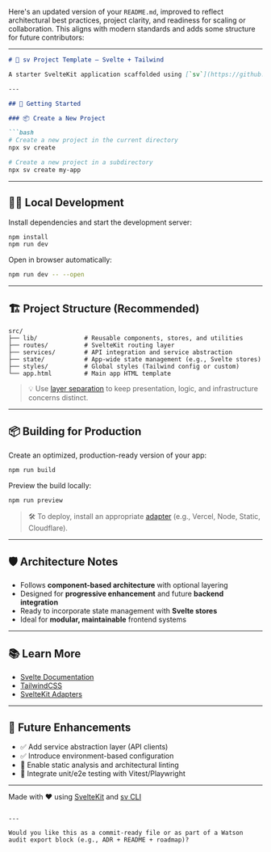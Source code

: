 Here's an updated version of your `README.md`, improved to reflect architectural best practices, project clarity, and readiness for scaling or collaboration. This aligns with modern standards and adds some structure for future contributors:

---

```markdown
# 🧱 sv Project Template – Svelte + Tailwind

A starter SvelteKit application scaffolded using [`sv`](https://github.com/sveltejs/cli), ideal for rapid development and architectural clarity. This project follows a clean architecture mindset with optional extension points for backend integration, state management, and deployment.

---

## 🚀 Getting Started

### 📦 Create a New Project

```bash
# Create a new project in the current directory
npx sv create

# Create a new project in a subdirectory
npx sv create my-app
```

---

## 🧑‍💻 Local Development

Install dependencies and start the development server:

```bash
npm install
npm run dev
```

Open in browser automatically:

```bash
npm run dev -- --open
```

---

## 🏗️ Project Structure (Recommended)

```plaintext
src/
├── lib/             # Reusable components, stores, and utilities
├── routes/          # SvelteKit routing layer
├── services/        # API integration and service abstraction
├── state/           # App-wide state management (e.g., Svelte stores)
├── styles/          # Global styles (Tailwind config or custom)
└── app.html         # Main app HTML template
```

> 💡 Use [layer separation](https://en.wikipedia.org/wiki/Multitier_architecture) to keep presentation, logic, and infrastructure concerns distinct.

---

## 📦 Building for Production

Create an optimized, production-ready version of your app:

```bash
npm run build
```

Preview the build locally:

```bash
npm run preview
```

> 🛠 To deploy, install an appropriate [adapter](https://kit.svelte.dev/docs/adapters) (e.g., Vercel, Node, Static, Cloudflare).

---

## 🛡 Architecture Notes

- Follows **component-based architecture** with optional layering
- Designed for **progressive enhancement** and future **backend integration**
- Ready to incorporate state management with **Svelte stores**
- Ideal for **modular, maintainable** frontend systems

---

## 📚 Learn More

- [Svelte Documentation](https://kit.svelte.dev/docs)
- [TailwindCSS](https://tailwindcss.com)
- [SvelteKit Adapters](https://kit.svelte.dev/docs/adapters)

---

## 🤖 Future Enhancements

- ✅ Add service abstraction layer (API clients)
- ✅ Introduce environment-based configuration
- 🔲 Enable static analysis and architectural linting
- 🔲 Integrate unit/e2e testing with Vitest/Playwright

---

Made with ❤️ using [SvelteKit](https://kit.svelte.dev/) and [sv CLI](https://github.com/sveltejs/cli)
```

---

Would you like this as a commit-ready file or as part of a Watson audit export block (e.g., ADR + README + roadmap)?